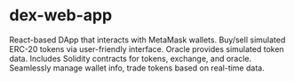 # dex-web-app
React-based DApp that interacts with MetaMask wallets. Buy/sell simulated ERC-20 tokens via user-friendly interface. Oracle provides simulated token data. Includes Solidity contracts for tokens, exchange, and oracle. Seamlessly manage wallet info, trade tokens based on real-time data.
